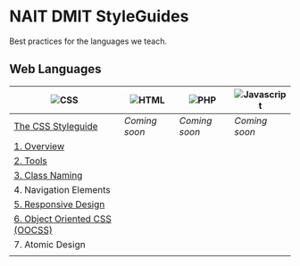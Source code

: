 NAIT DMIT StyleGuides
=====================

Best practices for the languages we teach.

## Web Languages

|                ![CSS](https://raw.github.com/nait-dmit/styleguides/master/assets/icons/css-med.png)               | ![HTML](https://raw.github.com/nait-dmit/styleguides/master/assets/icons/html-med.png) | ![PHP](https://raw.github.com/nait-dmit/styleguides/master/assets/icons/php-med.png) | ![Javascript](https://raw.github.com/nait-dmit/styleguides/master/assets/icons/js-med.png) |
| ----------------------------------------------------------------------------------------------------------------- | -------------------------------------------------------------------------------------- | ------------------------------------------------------------------------------------ | ------------------------------------------------------------------------------------------ |
| [The CSS Styleguide](https://github.com/nait-dmit/styleguides/tree/master/css)                                    | _Coming soon_                                                                          | _Coming soon_                                                                        | _Coming soon_                                                                              |
| [1. Overview](https://github.com/nait-dmit/styleguides/tree/master/css/overview.md)                               |                                                                                        |                                                                                      |                                                                                            |
| [2. Tools](https://github.com/nait-dmit/styleguides/tree/master/css/tools.md)                                     |                                                                                        |                                                                                      |                                                                                            |
| [3. Class Naming](https://github.com/nait-dmit/styleguides/tree/master/css/class-naming.md)                       |                                                                                        |                                                                                      |                                                                                            |
| 4. Navigation Elements                                                                                            |                                                                                        |                                                                                      |                                                                                            |
| [5. Responsive Design](https://github.com/nait-dmit/styleguides/tree/master/css/responsive-design.md)             |                                                                                        |                                                                                      |                                                                                            |
| [6. Object Oriented CSS (OOCSS)](https://github.com/nait-dmit/styleguides/tree/master/css/object-oriented-css.md) |                                                                                        |                                                                                      |                                                                                            |
| 7. Atomic Design                                                                                                  |                                                                                        |                                                                                      |                                                                                            |
|                                                                                                                   |                                                                                        |                                                                                      |                                                                                            |
